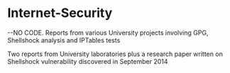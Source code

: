 # Internet-Security
--NO CODE. Reports from various University projects involving GPG, Shellshock analysis and IPTables tests

Two reports from University laboratories plus a research paper written on Shellshock vulnerability discovered in September 2014

